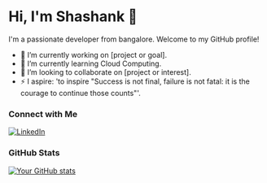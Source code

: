 # Hi, I'm Shashank 👋

I'm a passionate developer from bangalore. Welcome to my GitHub profile!

- 🔭 I’m currently working on [project or goal].
- 🌱 I’m currently learning Cloud Computing.
- 👯 I’m looking to collaborate on [project or interest].
- ⚡ I aspire: 'to inspire "Success is not final, failure is not fatal: it is the courage to continue those counts"'.

### Connect with Me

[![LinkedIn](https://img.shields.io/badge/LinkedIn-Shashank-blue)](https://www.linkedin.com/in/shashank-hl)

### GitHub Stats

[![Your GitHub stats](https://github-readme-stats.vercel.app/api?username=shashankhl)](https://github.com/shashankhl/github-readme-stats)
